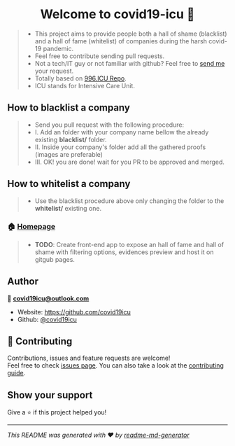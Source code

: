 <h1 align="center">Welcome to covid19-icu 👋</h1>
<p>
</p>

> * This project aims to provide people both a hall of shame (blacklist) and a hall of fame (whitelist) of companies during the harsh covid-19 pandemic.
> * Feel free to contribute sending pull requests.
> * Not a tech/IT guy or not familiar with github? Feel free to [send me](mailto:covid19icu@outlook.com) your request. 
> * Totally based on [996.ICU Repo](https://github.com/996icu/996.ICU).
> * ICU stands for Intensive Care Unit.



## How to blacklist a company
> * Send you pull request with the following procedure:
> * I. Add an folder with your company name bellow the already existing **blacklist/** folder.
> * II. Inside your company's folder add all the gathered proofs (images are preferable)
> * III. OK! you are done! wait for you PR to be approved and merged.


## How to whitelist a company
> * Use the blacklist procedure above only changing the folder to the **whitelist/** existing one.



### 🏠 [Homepage](https://github.com/covid19icu/covid19-icu)

> * **TODO**: Create front-end app to expose an hall of fame and hall of shame with filtering options, evidences preview and host it on gitgub pages.

## Author

👤 **covid19icu@outlook.com**

* Website: https://github.com/covid19icu
* Github: [@covid19icu](https://github.com/covid19icu)

## 🤝 Contributing

Contributions, issues and feature requests are welcome!<br />Feel free to check [issues page](https://github.com/issues). You can also take a look at the [contributing guide](https://github.com/covid19icu/covid19-icu/pulls).

## Show your support

Give a ⭐️ if this project helped you!

***
_This README was generated with ❤️ by [readme-md-generator](https://github.com/kefranabg/readme-md-generator)_
